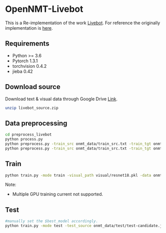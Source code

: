 # OpenNMT-Livebot
This is a Re-implementation of the work [Livebot](https://arxiv.org/abs/1809.04938). For reference the originally implementation is [here](https://github.com/lancopku/livebot).

## Requirements
* Python >= 3.6
* Pytorch 1.3.1
* torchvision 0.4.2
* jieba 0.42
## Download source 
Download text & visual data through Google Drive [Link](https://drive.google.com/open?id=1oKyIg_UEyhzsptj4lJ8G1nI-fk7ZFlS_).
```bash 
unzip livebot_source.zip
```

## Data preprocessing
```bash 
cd preprocess_livebot
python process.py
python preprocess.py -train_src onmt_data/train_src.txt -train_tgt onmt_data/train_tgt.txt -valid_src onmt_data/valid_src.txt -valid_tgt onmt_data/valid_tgt.txt -save_data onmt_data/data
python preprocess.py -train_src onmt_data/train_src.txt -train_tgt onmt_data/train_tgt.txt -valid_src onmt_data/test/test_src.txt -valid_tgt onmt_data/test/test_tgt.txt -save_data onmt_data/test/data
```

## Train
```bash 
python train.py -mode train -visual_path visual/resnet18.pkl -data onmt_data/data -position_encoding -param_init_glorot -world_size 1 -gpu_ranks 0
```
Note:
- Multiple GPU training current not supported.

## Test
```bash 
#manually set the $best_model accordingly.
python train.py -mode test -test_source onmt_data/test/test-candidate.json -visual_path visual/resnet18.pkl -data onmt_data/test/data -train_from $best_model -valid_batch_size 100 -world_size 1 -gpu_ranks 0
```
